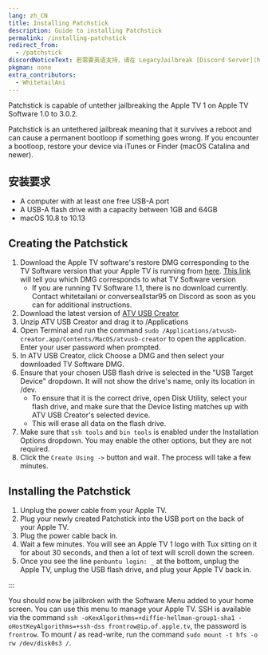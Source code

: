```yaml
---
lang: zh_CN
title: Installing Patchstick
description: Guide to installing Patchstick
permalink: /installing-patchstick
redirect_from:
  - /patchstick
discordNoticeText: 若需要英语支持，请在 LegacyJailbreak [Discord Server](http://discord.legacyjailbreak.com) 上寻求帮助。
pkgman: none
extra_contributors:
  - WhitetailAni
---
```


Patchstick is capable of untether jailbreaking the Apple TV 1 on Apple TV Software 1.0 to 3.0.2.

Patchstick is an <router-link to="/types-of-jailbreak/#untethered-jailbreaks">untethered</router-link> jailbreak meaning that it survives a reboot and can cause a permanent bootloop if something goes wrong. If you encounter a bootloop, restore your device via iTunes or Finder (macOS Catalina and newer).

## 安装要求

- A computer with at least one free USB-A port
- A USB-A flash drive with a capacity between 1GB and 64GB
- macOS 10.8 to 10.13

## Creating the Patchstick

1. Download the Apple TV software's restore DMG corresponding to the TV Software version that your Apple TV is running from [here](https://mega.nz/folder/k4FAXCIB#Fk7pxs6ikYzL3YBvAGX5ig/folder/cgUwDb5S). [This link](https://www.iclarified.com/970/appletv-firmware-download-locations) will tell you which DMG corresponds to what TV Software version
   - If you are running TV Software 1.1, there is no download currently. Contact whitetailani or converseallstar95 on Discord as soon as you can for additional instructions.
2. Download the latest version of [ATV USB Creator](https://mega.nz/folder/k4FAXCIB#Fk7pxs6ikYzL3YBvAGX5ig/folder/M1kWwbia)
3. Unzip ATV USB Creator and drag it to /Applications
4. Open Terminal and run the command `sudo /Applications/atvusb-creator.app/Contents/MacOS/atvusb-creator` to open the application. Enter your user password when prompted.
5. In ATV USB Creator, click Choose a DMG and then select your downloaded TV Software DMG.
6. Ensure that your chosen USB flash drive is selected in the "USB Target Device" dropdown. It will not show the drive's name, only its location in /dev.
   - To ensure that it is the correct drive, open Disk Utility, select your flash drive, and make sure that the Device listing matches up with ATV USB Creator's selected device.
   - This will erase all data on the flash drive.
7. Make sure that `ssh tools` and `bin tools` is enabled under the Installation Options dropdown. You may enable the other options, but they are not required.
8. Click the `Create Using ->` button and wait. The process will take a few minutes.

## Installing the Patchstick

1. Unplug the power cable from your Apple TV.
2. Plug your newly created Patchstick into the USB port on the back of your Apple TV.
3. Plug the power cable back in.
4. Wait a few minutes. You will see an Apple TV 1 logo with Tux sitting on it for about 30 seconds, and then a lot of text will scroll down the screen.
5. Once you see the line `penbuntu login: _` at the bottom, unplug the Apple TV, unplug the USB flash drive, and plug your Apple TV back in.

:::

You should now be jailbroken with the Software Menu added to your home screen. You can use this menu to manage your Apple TV. SSH is available via the command `ssh -oKexAlgorithms=+diffie-hellman-group1-sha1 -oHostKeyAlgorithms=+ssh-dss frontrow@ip.of.apple.tv`, the password is `frontrow`.
To mount / as read-write, run the command `sudo mount -t hfs -o rw /dev/disk0s3 /`.
